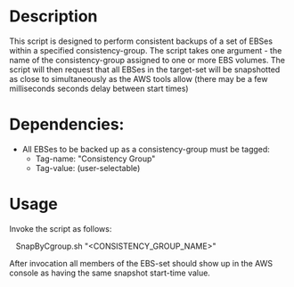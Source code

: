 # Description
This script is designed to perform consistent backups of a set of EBSes within a specified consistency-group. The script takes one argument - the name of the consistency-group assigned to one or more EBS volumes. The script will then request that all EBSes in the target-set will be snapshotted as close to simultaneously as the AWS tools allow (there may be a few milliseconds seconds delay between start times)

# Dependencies:
- All EBSes to be backed up as a consistency-group must be tagged:
  - Tag-name:  "Consistency Group"
  - Tag-value: (user-selectable)

# Usage
Invoke the script as follows:

&nbsp;&nbsp;&nbsp;SnapByCgroup.sh "<CONSISTENCY_GROUP_NAME>"

After invocation all members of the EBS-set should show up in the AWS console as having the same snapshot start-time value.
